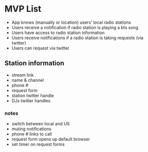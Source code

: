 # MVP List
+ App knows (manually or location) users' local radio stations
+ Users receive a notification if radio station is playing a bts song 
+ Users have access to radio station information
+ Users receive notifications if a radio station is taking requests (via twitter)
+ Users can request via twitter

## Station information
+ stream link
+ name & channel
+ phone #
+ request form
+ station twitter handle
+ DJs twitter handles

### notes
+ switch between local and US
+ muting notifications
+ phone # links to call
+ request form opens up default browser
+ set timer on request forms
